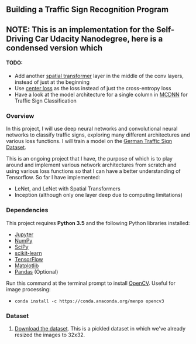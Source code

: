 ## Building a Traffic Sign Recognition Program

## NOTE: This is an implementation for the Self-Driving Car Udacity Nanodegree, here is a condensed version which 
#### TODO:
- Add another [spatial transformer](https://arxiv.org/pdf/1506.02025.pdf) layer in the middle of the conv layers, instead of just at the beginning
- Use [center loss](http://ydwen.github.io/papers/WenECCV16.pdf) as the loss instead of just the cross-entropy loss
- Have a look at the model architecture for a single column in [MCDNN](http://people.idsia.ch/~juergen/nn2012traffic.pdf) for Traffic Sign Classification

### Overview
In this project, I will use deep neural networks and convolutional neural networks to classify traffic signs, exploring many different architectures and various loss functions. I will train a model on the [German Traffic Sign Dataset](http://benchmark.ini.rub.de/?section=gtsrb&subsection=dataset). 

This is an ongoing project that I have, the purpose of which is to play around and  implement various network architectures from scratch and using various loss functions so that I can have a better understanding of Tensorflow. So far I have implemented:
- LeNet, and LeNet with Spatial Transformers
- Inception (although only one layer deep due to computing limitations)


### Dependencies

This project requires **Python 3.5** and the following Python libraries installed:

- [Jupyter](http://jupyter.org/)
- [NumPy](http://www.numpy.org/)
- [SciPy](https://www.scipy.org/)
- [scikit-learn](http://scikit-learn.org/)
- [TensorFlow](http://tensorflow.org)
- [Matplotlib](http://matplotlib.org/)
- [Pandas](http://pandas.pydata.org/) (Optional)

Run this command at the terminal prompt to install [OpenCV](http://opencv.org/). Useful for image processing:

- `conda install -c https://conda.anaconda.org/menpo opencv3`

### Dataset

1. [Download the dataset](https://d17h27t6h515a5.cloudfront.net/topher/2016/November/581faac4_traffic-signs-data/traffic-signs-data.zip). This is a pickled dataset in which we've already resized the images to 32x32.


